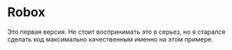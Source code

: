 # Robox
Это первая версия. Не стоит воспринимать это в серьез, но я старался сделать код максимально качественным именно на этом примере.
